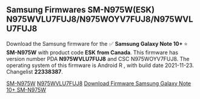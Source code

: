 <h2>Samsung Firmwares SM-N975W(ESK) N975WVLU7FUJ8/N975WOYV7FUJ8/N975WVLU7FUJ8</h2>
Download the Samsung firmware for the ✅ <strong>Samsung Galaxy Note 10+ </strong> ⭐ <strong>SM-N975W</strong> with product code <strong>ESK</strong> <strong> from Canada</strong>. This firmware has version number PDA <strong>N975WVLU7FUJ8</strong> and CSC N975WOYV7FUJ8. The operating system of this firmware is Android R , with build date 2021-11-23. Changelist <strong>22338387</strong>.


[SM-N975W](https://samfirm.shop/samsung/model/SM-N975W)
[N975WVLU7FUJ8](https://samfirm.shop/samsung/pda/N975WVLU7FUJ8)
[Download Firmware Samsung Galaxy Note 10+ SM-N975W](https://samfirm.shop/samsung/firmware/476220)
